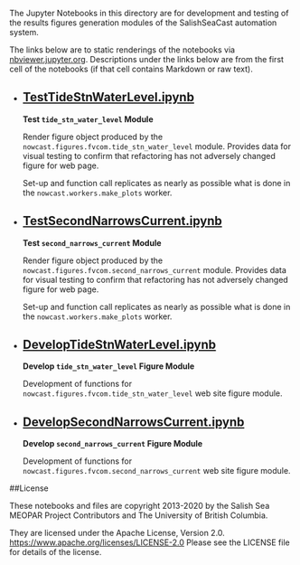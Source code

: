 The Jupyter Notebooks in this directory are for development and testing of
the results figures generation modules of the SalishSeaCast automation system.

The links below are to static renderings of the notebooks via
[nbviewer.jupyter.org](https://nbviewer.jupyter.org/).
Descriptions under the links below are from the first cell of the notebooks
(if that cell contains Markdown or raw text).

* ## [TestTideStnWaterLevel.ipynb](https://nbviewer.jupyter.org/github/SalishSeaCast/SalishSeaNowcast/blob/main/publish/TestTideStnWaterLevel.ipynb)  
    
    **Test `tide_stn_water_level` Module**
    
    Render figure object produced by the `nowcast.figures.fvcom.tide_stn_water_level` module.
    Provides data for visual testing to confirm that refactoring has not adversely changed figure for web page.
    
    Set-up and function call replicates as nearly as possible what is done in the `nowcast.workers.make_plots` worker.

* ## [TestSecondNarrowsCurrent.ipynb](https://nbviewer.jupyter.org/github/SalishSeaCast/SalishSeaNowcast/blob/main/publish/TestSecondNarrowsCurrent.ipynb)  
    
    **Test `second_narrows_current` Module**
    
    Render figure object produced by the `nowcast.figures.fvcom.second_narrows_current` module.
    Provides data for visual testing to confirm that refactoring has not adversely changed figure for web page.
    
    Set-up and function call replicates as nearly as possible what is done in the `nowcast.workers.make_plots` worker.

* ## [DevelopTideStnWaterLevel.ipynb](https://nbviewer.jupyter.org/github/SalishSeaCast/SalishSeaNowcast/blob/main/publish/DevelopTideStnWaterLevel.ipynb)  
    
    **Develop `tide_stn_water_level` Figure Module**
    
    Development of functions for `nowcast.figures.fvcom.tide_stn_water_level` web site figure module.

* ## [DevelopSecondNarrowsCurrent.ipynb](https://nbviewer.jupyter.org/github/SalishSeaCast/SalishSeaNowcast/blob/main/publish/DevelopSecondNarrowsCurrent.ipynb)  
    
    **Develop `second_narrows_current` Figure Module**
    
    Development of functions for `nowcast.figures.fvcom.second_narrows_current` web site figure module.


##License

These notebooks and files are copyright 2013-2020
by the Salish Sea MEOPAR Project Contributors
and The University of British Columbia.

They are licensed under the Apache License, Version 2.0.
https://www.apache.org/licenses/LICENSE-2.0
Please see the LICENSE file for details of the license.
